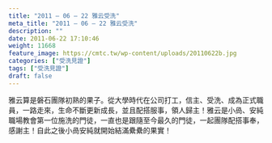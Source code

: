 ```yaml
---
title: "2011 – 06 – 22 雅云受洗"
meta_title: "2011 – 06 – 22 雅云受洗"
description: ""
date: 2011-06-22 17:10:46
weight: 11668
feature_image: https://cmtc.tw/wp-content/uploads/20110622b.jpg
categories: ["受洗見證"]
tags: ["受洗見證"]
draft: false
---
```


雅云算是磐石團隊初熟的果子。從大學時代在公司打工，信主、受洗、成為正式職員，一路走來，生命不斷更新成長，並且配搭服事，領人歸主！雅云是小咼、安純職場教會第一位施洗的門徒，一直也是跟隨至今最久的門徒，一起團隊配搭事奉，感謝主！自此之後小咼安純就開始結滿纍纍的果實！
        